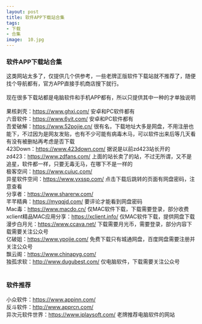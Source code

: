 ```yaml
---
layout: post
title: 软件APP下载站合集
tags:
- 下载
- 合集
image:  10.jpg
---
```


### 软件APP下载站合集

这类网站太多了，仅提供几个供参考，一些老牌正版软件下载站就不推荐了，随便找个导航都有，官方APP直接手机商店搜下就行。<br>
<br>
现在很多下载站都是电脑软件和手机APP都有，所以只提供其中一种的才单独说明<br>
<br>
果核剥壳：https://www.ghxi.com/ 安卓和PC软件都有<br>
六音软件：https://www.6yit.com/ 安卓和PC软件都有<br>
吾爱破解：https://www.52pojie.cn/ 很有名，下载地址大多是网盘，不用注册也能下，不过因为是网友发贴，也有不少可能有病毒木马，可以软件出来后等几天看有没有被删帖再考虑是否下载<br>
423Down：https://www.423down.com/ 据说是以前zd423站长开的<br>
zd423：https://www.zdfans.com/ 上面的站长卖了的站，不过无所谓，又不是追星，软件都一样，只要无毒无马，在哪下不是一样的<br>
极客空间：https://www.cuiuc.com/<br>
异星软件空间：https://www.yxssp.com/ 点击下载后跳转的页面有网盘密码，注意查看<br>
分享者：https://www.sharerw.com/<br>
芊芊精典：https://myqqjd.com/ 要评论才能看到网盘密码<br>
Mac毒：https://www.macdo.cn/ 仅MAC软件下载，下载需要登录，部分收费<br>
xclient精品MAC应用分享：https://xclient.info/ 仅MAC软件下载，提供网盘下载<br>
漫步白月光：https://www.ccava.net/ 下载需要月光币，需要登录，部分内容下载需要关注公众号<br>
亿破姐：https://www.ypojie.com/ 免费下载只有城通网盘，百度网盘需要注册并关注公众号<br>
飘云阁：https://www.chinapyg.com/<br>
独孤求软：http://www.dugubest.com/ 仅电脑软件，下载需要关注公众号<br>
<br>
### 软件推荐<br>
小众软件：https://www.appinn.com/<br>
反斗软件：http://www.apprcn.com/<br>
异次元软件世界：https://www.iplaysoft.com/ 老牌推荐电脑软件的网站<br>